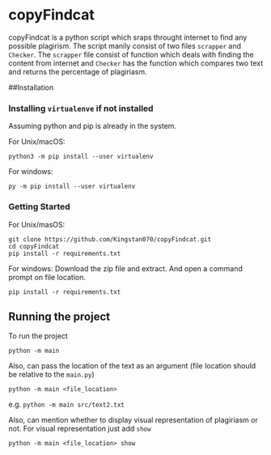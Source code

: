# copyFindcat
copyFindcat is a python script which sraps throught internet to find any possible plagirism.
The script manily consist of two files `scrapper` and `Checker`.
The `scrapper` file consist of function which deals with finding the content from internet and `Checker` has the function which compares two text and returns the percentage of plagiriasm.

##Installation

### Installing `virtualenve` if not installed
 Assuming python and pip is already in the system.
 
 For Unix/macOS:
```
python3 -m pip install --user virtualenv
```
 For windows:
```
py -m pip install --user virtualenv
```
### Getting Started

  For Unix/masOS:
  
 ```
 git clone https://github.com/Kingstan070/copyFindcat.git
 cd copyFindcat
 pip install -r requirements.txt
 ```
 
  For windows:
Download the zip file and extract. And open a command prompt on file location.
```
pip install -r requirements.txt
```
## Running the project
To run the project
```
python -m main
```
Also, can pass the location of the text as an argument (file location should be relative to the `main.py`)

```
python -m main <file_location>
```
e.g. `python -m main src/text2.txt`

Also, can mention whether to display visual representation of plagiriasm or not.
For visual representation just add `show`
```
python -m main <file_location> show
```
